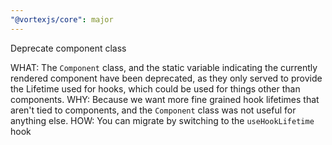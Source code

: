 ```yaml
---
"@vortexjs/core": major
---
```


Deprecate component class

WHAT: The `Component` class, and the static variable indicating the currently rendered component have been deprecated, as they only served to provide the Lifetime used for hooks, which could be used for things other than components.
WHY: Because we want more fine grained hook lifetimes that aren't tied to components, and the `Component` class was not useful for anything else.
HOW: You can migrate by switching to the `useHookLifetime` hook
